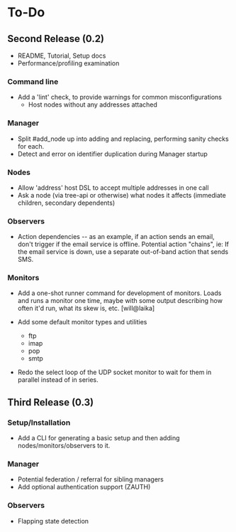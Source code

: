 # To-Do

## Second Release (0.2)

* README, Tutorial, Setup docs
* Performance/profiling examination

### Command line

* Add a 'lint' check, to provide warnings for common misconfigurations
  * Host nodes without any addresses attached

### Manager

* Split #add_node up into adding and replacing, performing sanity checks for each.
* Detect and error on identifier duplication during Manager startup

### Nodes

* Allow 'address' host DSL to accept multiple addresses in one call
* Ask a node (via tree-api or otherwise) what nodes it affects (immediate children, secondary dependents)

### Observers

 * Action dependencies -- as an example, if an action sends an email, don't trigger if the email service is offline. Potential action "chains", ie: If the email service is down, use a separate out-of-band action that sends SMS.

### Monitors

* Add a one-shot runner command for development of monitors. Loads and runs a monitor one time, maybe with some output describing how often it'd run, what its skew is, etc. [will@laika]

* Add some default monitor types and utilities
  - ftp
  - imap
  - pop
  - smtp

* Redo the select loop of the UDP socket monitor to wait for them in parallel instead of in series.


## Third Release (0.3)

### Setup/Installation

* Add a CLI for generating a basic setup and then adding nodes/monitors/observers to it.

### Manager

* Potential federation / referral for sibling managers
* Add optional authentication support (ZAUTH)


### Observers

 * Flapping state detection

